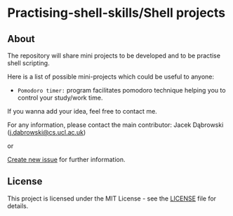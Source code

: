 # Practising-shell-skills/Shell projects

## About

The repository will share mini projects to be developed and to be practise shell scripting.

Here is a list of possible mini-projects which could be useful to anyone:

* ``Pomodoro timer:`` program facilitates pomodoro technique helping you to control your study/work time.



If you wanna add your idea, feel free to contact me.


For any information, please contact the main contributor: Jacek Dąbrowski (j.dabrowski@cs.ucl.ac.uk)

or

[Create new issue](https://github.com/jsdabrowski/practising-shell-skills/issues/new) for further information.

## License

This project is licensed under the MIT License - see the [LICENSE](LICENSE.txt) file for details.
